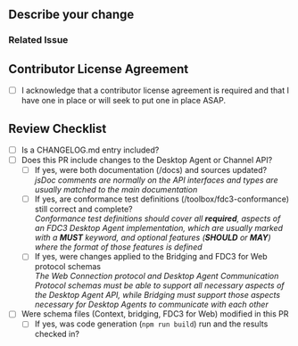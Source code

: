 ## Describe your change

<!--- Describe your change here-->

### Related Issue
<!--- This project prefers to accept pull requests related to open issues -->
<!--- If suggesting a new feature or change, please discuss it in an issue first -->
<!--- Please [link to the issue here](https://docs.github.com/en/issues/tracking-your-work-with-issues/using-issues/linking-a-pull-request-to-an-issue) by writing "resolves #123456" here: -->

## Contributor License Agreement

<!--- All contributions to FDC3 must be made under an active contributor license agreement and the [Community Specification License](https://github.com/finos/FDC3/blob/main/LICENSE.md). This will be checked by the EasyCLA tool (https://easycla.lfx.linuxfoundation.org/) that runs automatically on every PR. If you've not contributed to FDC3 before, look for a comment on your PR shortly after it is raised and follow the instructions to establish a CLA or have it acknowledged by the EasyCLA tool. -->

- [ ] I acknowledge that a contributor license agreement is required and that I have one in place or will seek to put one in place ASAP.

## Review Checklist

<!--- Checklist to be completed by reviewers, and pre-checked by the authors of a PR -->

- [ ] Is a CHANGELOG.md entry included?
- [ ] Does this PR include changes to the Desktop Agent or Channel API?
  - [ ] If yes, were both documentation (/docs) and sources updated?<br/>
        *jsDoc comments are normally on the API interfaces and types are usually matched to the main documentation*
  - [ ] If yes, are conformance test definitions (/toolbox/fdc3-conformance) still correct and complete?<br/>
        *Conformance test definitions should cover all **required**, aspects of an FDC3 Desktop Agent implementation, which are usually marked with a **MUST** keyword, and  optional features (**SHOULD** or **MAY**) where the format of those features is defined*
  - [ ] If yes, were changes applied to the Bridging and FDC3 for Web protocol schemas<br/>
        *The Web Connection protocol and Desktop Agent Communication Protocol schemas must be able to support all necessary aspects of the Desktop Agent API, while Bridging must support those aspects necessary for Desktop Agents to communicate with each other*
- [ ] Were schema files (Context, bridging, FDC3 for Web) modified in this PR
  - [ ] If yes, was code generation (`npm run build`) run and the results checked in?
